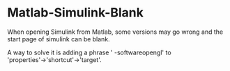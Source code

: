 # Matlab-Simulink-Blank

When opening Simulink from Matlab, some versions may go wrong and the start page of simulink can be blank.

A way to solve it is adding a phrase ' -softwareopengl' to 'properties'→'shortcut'→'target'.
